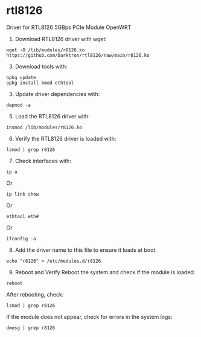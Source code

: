 # rtl8126
Driver for RTL8126 5GBps PCIe Module OpenWRT

1. Download RTL8126 driver with wget:
```
wget -O /lib/modules/r8126.ko https://github.com/Darktron/rtl8126/raw/main/r8126.ko
```

3. Download tools with:
```
opkg update
opkg install kmod ethtool
```

3. Update driver dependencies with:
```
depmod -a
```

5. Load the RTL8126 driver with:
```
insmod /lib/modules/r8126.ko
```

6. Verify the RTL8126 driver is loaded with:
```
lsmod | grep r8126
```

7. Check interfaces with:
```
ip a
```
Or
```
ip link show
```
Or
```
ethtool eth#
```
Or
```
ifconfig -a
```

8. Add the driver name to this file to ensure it loads at boot.
```
echo "r8126" > /etc/modules.d/r8126
```

9. Reboot and Verify
Reboot the system and check if the module is loaded:
```
reboot
```

After rebooting, check:
```
lsmod | grep r8126
```

If the module does not appear, check for errors in the system logs:
```
dmesg | grep r8126
```
